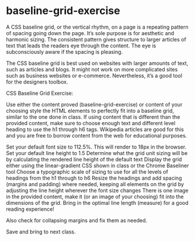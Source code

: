 # baseline-grid-exercise

A CSS baseline grid, or the vertical rhythm, on a page is a repeating pattern of spacing going down the page. It’s sole purpose is for aesthetic and harmonic sizing. The consistent pattern gives structure to larger articles of text that leads the readers eye through the content. The eye is subconsciously aware if the spacing is pleasing.

The CSS baseline grid is best used on websites with larger amounts of text, such as articles and blogs. It might not work on more complicated sites such as business websites or e-commerce. Nevertheless, it’s a good tool for the designers toolbox.


CSS Baseline Grid Exercise:

Use either the content proved (baseline-grid-exercise) or content of your choosing style the HTML elements to perfectly fit into a baseline grid, similar to the one done in class. If using content that is different than the provided content, make sure to choose enough text and different level heading to use the h1 through h6 tags. Wikipedia articles are good for this and you are free to borrow content from the web for educational purposes.

Set your default font size to 112.5%. This will render to 18px in the browser.
Set your default line height to 1.5 
Determine what the grid unit sizing will be by calculating the rendered line height of the default text
Display the grid either using the linear-gradient CSS shown in class or the Chrome Baseliner tool
Choose a typographic scale of sizing to use for all the levels of headings from the h1 through to h6
Resize the headings and add spacing (margins and padding) where needed, keeping all elements on the grid by adjusting the line height wherever the font size changes
There is one image in the provided content, make it (or an image of your choosing) fit into the dimensions of the grid.
Bring in the optimal line length (measure) for a good reading experience!


Also check for collapsing margins and fix them as needed.

Save and bring to next class.
